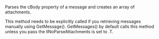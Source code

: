 ﻿Parses the cBody property of a message and creates an array of attachments. 

This method needs to be explicitly called if you retrieving messages manually using GetMessage().  GetMessages() by default calls this method unless you pass the llNoParseAttachments is set to .T.